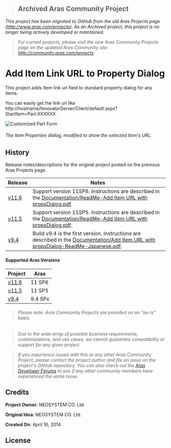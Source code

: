 >## Archived Aras Community Project
*This project has been migrated to GitHub from the old Aras Projects page (http://www.aras.com/projects). As an Archived project, this project is no longer being actively developed or maintained.*

>*For current projects, please visit the new Aras Community Projects page on the updated Aras Community site: http://community.aras.com/projects*

# Add Item Link URL to Property Dialog

This project adds Item link url field to standard property dialog for any items.

You can easily get the link url like http://hostname/InnovatorServer/Client/default.aspx?StartItem=Part:XXXXXX.

![Customized Part Form](./Screenshots/screenshot.JPG)
###### *The Item Properties dialog, modified to show the selected item's URL.*

## History

Release notes/descriptions for the original project posted on the previous Aras Projects page.

Release | Notes
--------|--------
[v11.6](https://github.com/ArasLabs/add-url-to-property-dialog/releases/tag/11.6.0) | Support version 11SP6. Instructions are described in the [Documentation/ReadMe-Add Item URL with propsDialog.pdf](Documentation/ReadMe-Add%20Item%20URL%20with%20propsDialog.pdf).
[v11.5](https://github.com/ArasLabs/add-url-to-property-dialog/releases/tag/11.5.0) | Support version 11SP5. Instructions are described in the [Documentation/ReadMe-Add Item URL with propsDialog.pdf](Documentation/ReadMe-Add%20Item%20URL%20with%20propsDialog.pdf).
[v9.4](https://github.com/ArasLabs/add-url-to-property-dialog/releases/tag/9.4.0) | Build v9.4 is the first version. Instructions are described in the [Documentation/Add Item URL with propsDialog-ReadMe-Japanese.pdf](Documentation/Add%20Item%20URL%20with%20propsDialog-ReadMe-Japanese.pdf).

#### Supported Aras Versions

Project | Aras
--------|------
[v11.6](https://github.com/ArasLabs/add-url-to-property-dialog/releases/tag/11.6.0) | 11 SP6
[v11.5](https://github.com/ArasLabs/add-url-to-property-dialog/releases/tag/11.5.0) | 11 SP5
[v9.4](https://github.com/ArasLabs/add-url-to-property-dialog/releases/tag/9.4.0) | 9.4 SPx


> ###### *Please note: Aras Community Projects are provided on an "as-is" basis.*

>*Due to the wide array of possible business requirements, customizations, and use cases, we cannot guarantee compatibility or support for any given project.*

>*If you experience issues with this or any other Aras Community Project, please contact the project author and file an issue on the project's GitHub repository. You can also check out the [Aras Developer Forums](http://community.aras.com/forums/) to see if any other community members have experienced the same issue.*

## Credits

**Project Owner:** NEOSYSTEM CO. Ltd.

**Original Idea:** NEOSYSTEM CO. Ltd.

**Created On:** April 16, 2014

## License
